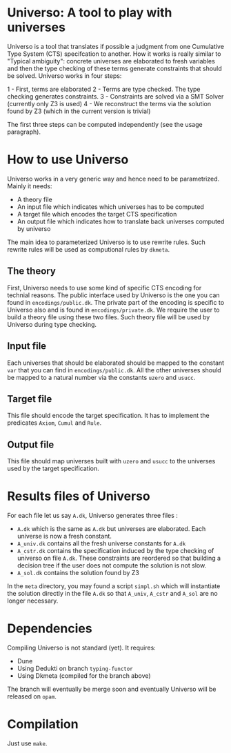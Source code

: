 # Universo: A tool to play with universes

Universo is a tool that translates if possible a judgment from one Cumulative Type System (CTS) specifcation to another. How it works is really similar to "Typical ambiguity": concrete universes are elaborated to fresh variables and then the type checking of these terms generate constraints that should be solved. Universo works in four steps:

1 - First, terms are elaborated
2 - Terms are type checked. The type checking generates constraints.
3 - Constraints are solved via a SMT Solver (currently only Z3 is used)
4 - We reconstruct the terms via the solution found by Z3 (which in the current version is trivial)

The first three steps can be computed independently (see the usage paragraph).

# How to use Universo

Universo works in a very generic way and hence need to be parametrized. Mainly it needs:

- A theory file
- An input file which indicates which universes has to be computed
- A target file which encodes the target CTS specification
- An output file which indicates how to translate back universes computed by universo

The main idea to parameterized Universo is to use rewrite rules. Such rewrite rules will be used as computional rules by `dkmeta`.

## The theory

 First, Universo needs to use some kind of specific CTS encoding for technial reasons. The public interface used by Universo is the one you can found in `encodings/public.dk`. The private part of the encoding is specific to Universo also and is found in `encodings/private.dk`. We require the user to build a theory file using these two files. Such theory file will be used by Universo during type checking.

## Input file

Each universes that should be elaborated should be mapped to the constant `var` that you can find in `encodings/public.dk`. All the other universes should be mapped to a natural number via the constants `uzero` and `usucc`.

## Target file

This file should encode the target specification. It has to implement the predicates `Axiom`, `Cumul` and `Rule`.

## Output file

This file should map universes built with `uzero` and `usucc` to the universes used by the target specification.

# Results files of Universo

For each file let us say `A.dk`, Universo generates three files :

- `A.dk` which is the same as `A.dk` but universes are elaborated. Each universe is now a fresh constant.
- `A_univ.dk` contains all the fresh universe constants for `A.dk`
- `A_cstr.dk` contains the specification induced by the type checking of universo on file `A.dk`. These constraints are reordered so that building a decision tree if the user does not compute the solution is not slow.
- `A_sol.dk` contains the solution found by Z3

In the `meta` directory, you may found a script `simpl.sh` which will instantiate the solution directly in the file `A.dk` so that `A_univ`, `A_cstr` and `A_sol` are no longer necessary.

# Dependencies

Compiling Universo is not standard (yet). It requires:

- Dune
- Using Dedukti on branch `typing-functor`
- Using Dkmeta (compiled for the branch above)

The branch will eventually be merge soon and eventually Universo will be released on `opam`.

# Compilation

Just use `make`.
